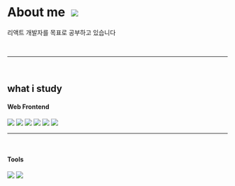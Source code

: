 <h1>About me &nbsp;<img  src="https://img.shields.io/badge/ME-blue?logo=About.me&logoColor=#00A98F&logoWidth=80"></h1>
<p><bold>리액트 개발자를 목표로 공부하고 있습니다</bold></p>
<br/>
<hr/>
<br/>
<h2>what i study</h2>
<h4>Web Frontend</h4>
<img src="https://img.shields.io/badge/React-red?style=for-the-badge&logo=React&color=61DAFB&logoColor=red">
<img src="https://img.shields.io/badge/HTML5-red?style=for-the-badge&logo=HTML5&color=E34F26&logoColor=blue">
<img src="https://img.shields.io/badge/Javascript-red?style=for-the-badge&logo=Javascript&color=F7DF1E&logoColor=red">
<img src="https://img.shields.io/badge/Redux-red?style=for-the-badge&logo=Redux&color=764ABC&logoColor=red">
<img src="https://img.shields.io/badge/ReactRouter-red?style=for-the-badge&logo=ReactRouter&color=CA4245&logoColor=green">
<img src="https://img.shields.io/badge/Bootstrap-red?style=for-the-badge&logo=Bootstrap&color=7952B3&logoColor=red">

<br/>
<hr/>
<br/>

<h4>Tools</h4>
<img src="https://img.shields.io/badge/Visual_Studio_Code-red?style=for-the-badge&logo=VisualStudioCode&color=007ACC&logoColor=white">
<img src="https://img.shields.io/badge/Linux-red?style=for-the-badge&logo=Linux&color=FCC624&logoColor=red">
